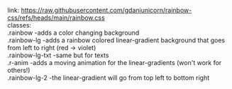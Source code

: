 link: https://raw.githubusercontent.com/gdaniunicorn/rainbow-css/refs/heads/main/rainbow.css  
classes:  
  .rainbow   -adds a color changing background  
  .rainbow-lg   -adds a rainbow colored linear-gradient background that goes from left to right (red -> violet)  
  .rainbow-lg-txt   -same but for texts  
  .r-anim   -adds a moving animation for the linear-gradients (won't work for others!)  
  .rainbow-lg-2   -the linear-gradient will go from top left to bottom right  
